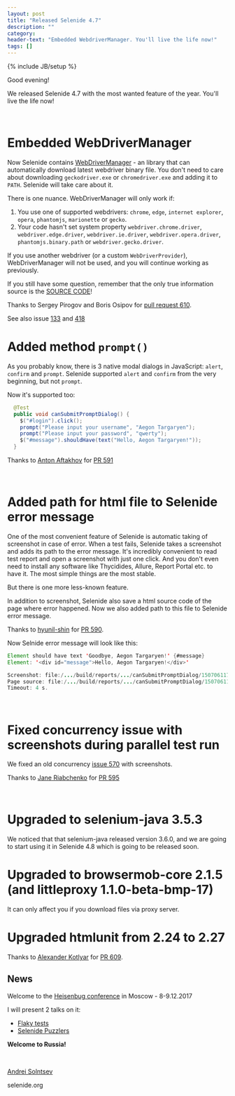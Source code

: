 ```yaml
---
layout: post
title: "Released Selenide 4.7"
description: ""
category:
header-text: "Embedded WebdriverManager. You'll live the life now!"
tags: []
---
```

{% include JB/setup %}
 
Good evening!

We released Selenide 4.7 with the most wanted feature of the year. You'll live the life now!

<br>

# Embedded WebDriverManager

Now Selenide contains [WebDriverManager](https://github.com/bonigarcia/webdrivermanager) - an library that can automatically download latest webdriver binary file.
You don't need to care about downloading `geckodriver.exe` or `chromedriver.exe` and adding it to `PATH`. 
Selenide will take care about it.

There is one nuance. WebDriverManager will only work if:
1. You use one of supported webdrivers: `chrome`, `edge`, `internet explorer`, `opera`, `phantomjs`, `marionette` or `gecko`. 
2. Your code hasn't set system property `webdriver.chrome.driver`, `webdriver.edge.driver`, `webdriver.ie.driver`, `webdriver.opera.driver`, `phantomjs.binary.path` or `webdriver.gecko.driver`.

If you use another webdriver (or a custom `WebDriverProvider`), WebDriverManager will not be used, and you will continue working as previously. 

If you still have some question, remember that the only true information source is the [SOURCE CODE](https://github.com/codeborne/selenide/blob/master/src/main/java/com/codeborne/selenide/webdriver/WebDriverBinaryManager.java)!

Thanks to Sergey Pirogov and Boris Osipov for [pull request 610](https://github.com/codeborne/selenide/pull/610).

See also issue [133](https://github.com/codeborne/selenide/issues/133) and [418](https://github.com/codeborne/selenide/issues/418)


#  Added method `prompt()`
As you probably know, there is 3 native modal dialogs in JavaScript: `alert`, `confirm` and `prompt`. 
Selenide supported `alert` and `confirm` from the very beginning, but not `prompt`. 

Now it's supported too:

```java
  @Test
  public void canSubmitPromptDialog() {
    $("#login").click();
    prompt("Please input your username", "Aegon Targaryen");
    prompt("Please input your password", "qwerty");
    $("#message").shouldHave(text("Hello, Aegon Targaryen!"));
  }
```

Thanks to [Anton Aftakhov](https://github.com/simple-elf) for [PR 591](https://github.com/codeborne/selenide/pull/591)

<br>


# Added path for html file to Selenide error message

One of the most convenient feature of Selenide is automatic taking of screenshot in case of error. 
When a test fails, Selenide takes a screenshot and adds its path to the error message. It's incredibly convenient to read test report and open a screenshot with just one click.
And you don't even need to install any software like Thycidides, Allure, Report Portal etc. to have it. The most simple things are the most stable. 

But there is one more less-known feature. 

In addition to screenshot, Selenide also save a html source code of the page where error happened. 
Now we also added path to this file to Selenide error message. 

Thanks to [hyunil-shin](https://github.com/hyunil-shin) for [PR 590](https://github.com/codeborne/selenide/pull/590). 

Now Selnide error message will look like this: 

```java
Element should have text 'Goodbye, Aegon Targaryen!' {#message}
Element: '<div id="message">Hello, Aegon Targaryen!</div>'

Screenshot: file:/.../build/reports/.../canSubmitPromptDialog/1507061177250.0.png
Page source: file:/.../build/reports/.../canSubmitPromptDialog/1507061177250.0.html
Timeout: 4 s.
```

<br>

# Fixed concurrency issue with screenshots during parallel test run

We fixed an old concurrency [issue 570](https://github.com/codeborne/selenide/issues/570) with screenshots.

Thanks to [Jane Riabchenko](https://github.com/jane-ryabchenko) for [PR 595](https://github.com/codeborne/selenide/issues/595)


<br>

# Upgraded to selenium-java 3.5.3

We noticed that that selenium-java released version 3.6.0, and we are going to start using it in Selenide 4.8 which is going to be released soon.

# Upgraded to browsermob-core 2.1.5 (and littleproxy 1.1.0-beta-bmp-17)

It can only affect you if you download files via proxy server.

# Upgraded htmlunit from 2.24 to 2.27

Thanks to [Alexander Kotlyar](https://github.com/alexander-kotlyar) for [PR 609](https://github.com/codeborne/selenide/pull/609). 


## News

Welcome to the [Heisenbug conference](https://heisenbug-moscow.ru/) in Moscow - 8-9.12.2017

I will present 2 talks on it:
* [Flaky tests](https://heisenbug-moscow.ru/talks/2017/msk/1su57z0to8qimacswsgksu/)
* [Selenide Puzzlers](https://heisenbug-moscow.ru/talks/2017/msk/74qfnsvag4gcsi4sw8gyoi/)

**Welcome to Russia!**

<br>

[Andrei Solntsev](http://asolntsev.github.io/)

selenide.org
